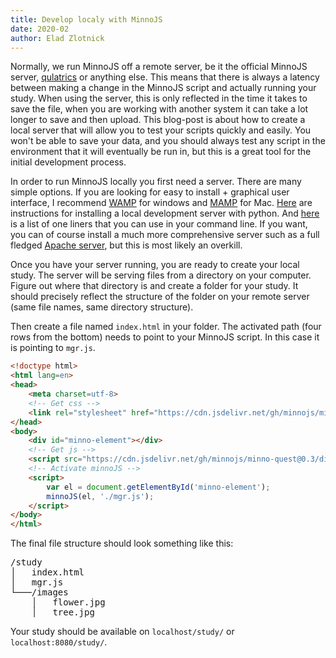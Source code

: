 ```yaml
---
title: Develop localy with MinnoJS
date: 2020-02
author: Elad Zlotnick
---
```


Normally, we run MinnoJS off a remote server, be it the official MinnoJS server, 
[qulatrics](https://minnojs.github.io/minnojs-blog/qualtrics/) or anything else.
This means that there is always a latency between making a change in the MinnoJS script and actually running your study.
When using the server, this is only reflected in the time it takes to save the file, when you are working
with another system it can take a lot longer to save and then upload.
This blog-post is about how to create a local server that will allow you to test your scripts quickly and easily.
You won't be able to save your data, and you should always test any script in the environment that it will 
eventually be run in, but this is a great tool for the initial development process.

In order to run MinnoJS locally you first need a server.
There are many simple options.
If you are looking for easy to install + graphical user interface, I recommend [WAMP](http://www.wampserver.com/en/) for windows and [MAMP](https://www.mamp.info/en/) for Mac.
[Here](https://developer.mozilla.org/en-US/docs/Learn/Common_questions/set_up_a_local_testing_server) are instructions for installing a local development server with python.
And [here](https://gist.github.com/willurd/5720255) is a list of one liners that you can use in your command line.
If you want, you can of course install a much more comprehensive server such as a full fledged [Apache server](https://httpd.apache.org/), but this is most likely an overkill.

Once you have your server running, you are ready to create your local study.
The server will be serving files from a directory on your computer.
Figure out where that directory is and create a folder for your study.
It should precisely reflect the structure of the folder on your remote server (same file names, same directory structure).

Then create a file named `index.html` in your folder.
The activated path (four rows from the bottom) needs to point to your MinnoJS script.
In this case it is pointing to `mgr.js`.

```html
<!doctype html>
<html lang=en>
<head>
    <meta charset=utf-8>
    <!-- Get css -->
    <link rel="stylesheet" href="https://cdn.jsdelivr.net/gh/minnojs/minno-quest@0.3/dist/main.css" />
</head>
<body>
    <div id="minno-element"></div>
    <!-- Get js -->
    <script src="https://cdn.jsdelivr.net/gh/minnojs/minno-quest@0.3/dist/pi-minno.js"></script>
    <!-- Activate minnoJS -->
    <script>
        var el = document.getElementById('minno-element');
        minnoJS(el, './mgr.js');
    </script>
</body>
</html>
```

The final file structure should look something like this:

<pre>
/study
│   index.html
│   mgr.js
└───/images
    │   flower.jpg
    │   tree.jpg
</pre>

Your study should be available on `localhost/study/` or `localhost:8080/study/`.
